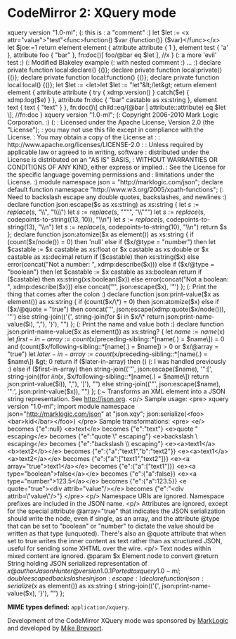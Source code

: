 CodeMirror 2: XQuery mode
=========================

xquery version "1.0-ml"; (: this is : a "comment" :) let $let := &lt;x attr="value"&gt;"test"&lt;func&gt;function() $var {function()} {$var}&lt;/func&gt;&lt;/x&gt; let $joe:=1 return element element { attribute attribute { 1 }, element test { 'a' }, attribute foo { "bar" }, fn:doc()\[ foo/@bar eq $let \], //x } (: a more 'evil' test :) (: Modified Blakeley example (: with nested comment :) ... :) declare private function local:declare() {()}; declare private function local:private() {()}; declare private function local:function() {()}; declare private function local:local() {()}; let $let := &lt;let&gt;let $let := "let"&lt;/let&gt; return element element { attribute attribute { try { xdmp:version() } catch($e) { xdmp:log($e) } }, attribute fn:doc { "bar" castable as xs:string }, element text { text { "text" } }, fn:doc()\[ child::eq/(@bar | attribute::attribute) eq $let \], //fn:doc } xquery version "1.0-ml"; (: Copyright 2006-2010 Mark Logic Corporation. :) (: : Licensed under the Apache License, Version 2.0 (the "License"); : you may not use this file except in compliance with the License. : You may obtain a copy of the License at : : http://www.apache.org/licenses/LICENSE-2.0 : : Unless required by applicable law or agreed to in writing, software : distributed under the License is distributed on an "AS IS" BASIS, : WITHOUT WARRANTIES OR CONDITIONS OF ANY KIND, either express or implied. : See the License for the specific language governing permissions and : limitations under the License. :) module namespace json = "http://marklogic.com/json"; declare default function namespace "http://www.w3.org/2005/xpath-functions"; (: Need to backslash escape any double quotes, backslashes, and newlines :) declare function json:escape($s as xs:string) as xs:string { let $s := replace($s, "\\\\", "\\\\\\\\") let $s := replace($s, """", "\\\\""") let $s := replace($s, codepoints-to-string((13, 10)), "\\\\n") let $s := replace($s, codepoints-to-string(13), "\\\\n") let $s := replace($s, codepoints-to-string(10), "\\\\n") return $s }; declare function json:atomize($x as element()) as xs:string { if (count($x/node()) = 0) then 'null' else if ($x/@type = "number") then let $castable := $x castable as xs:float or $x castable as xs:double or $x castable as xs:decimal return if ($castable) then xs:string($x) else error(concat("Not a number: ", xdmp:describe($x))) else if ($x/@type = "boolean") then let $castable := $x castable as xs:boolean return if ($castable) then xs:string(xs:boolean($x)) else error(concat("Not a boolean: ", xdmp:describe($x))) else concat('"', json:escape($x), '"') }; (: Print the thing that comes after the colon :) declare function json:print-value($x as element()) as xs:string { if (count($x/\*) = 0) then json:atomize($x) else if ($x/@quote = "true") then concat('"', json:escape(xdmp:quote($x/node())), '"') else string-join(('{', string-join(for $i in $x/\* return json:print-name-value($i), ","), '}'), "") }; (: Print the name and value both :) declare function json:print-name-value($x as element()) as xs:string? { let $name := name($x) let $first-in-array := count($x/preceding-sibling::\*\[name(.) = $name\]) = 0 and (count($x/following-sibling::\*\[name(.) = $name\]) &gt; 0 or $x/@array = "true") let $later-in-array := count($x/preceding-sibling::\*\[name(.) = $name\]) &gt; 0 return if ($later-in-array) then () (: I was handled previously :) else if ($first-in-array) then string-join(('"', json:escape($name), '":\[', string-join((for $i in ($x, $x/following-sibling::\*\[name(.) = $name\]) return json:print-value($i)), ","), '\]'), "") else string-join(('"', json:escape($name), '":', json:print-value($x)), "") }; (:~ Transforms an XML element into a JSON string representation. See http://json.org. &lt;p/&gt; Sample usage: &lt;pre&gt; xquery version "1.0-ml"; import module namespace json="http://marklogic.com/json" at "json.xqy"; json:serialize(&lt;foo&gt;&lt;bar&gt;kid&lt;/bar&gt;&lt;/foo&gt;) &lt;/pre&gt; Sample transformations: &lt;pre&gt; &lt;e/&gt; becomes {"e":null} &lt;e&gt;text&lt;/e&gt; becomes {"e":"text"} &lt;e&gt;quote " escaping&lt;/e&gt; becomes {"e":"quote \\" escaping"} &lt;e&gt;backslash \\ escaping&lt;/e&gt; becomes {"e":"backslash \\\\ escaping"} &lt;e&gt;&lt;a&gt;text1&lt;/a&gt;&lt;b&gt;text2&lt;/b&gt;&lt;/e&gt; becomes {"e":{"a":"text1","b":"text2"}} &lt;e&gt;&lt;a&gt;text1&lt;/a&gt;&lt;a&gt;text2&lt;/a&gt;&lt;/e&gt; becomes {"e":{"a":\["text1","text2"\]}} &lt;e&gt;&lt;a array="true"&gt;text1&lt;/a&gt;&lt;/e&gt; becomes {"e":{"a":\["text1"\]}} &lt;e&gt;&lt;a type="boolean"&gt;false&lt;/a&gt;&lt;/e&gt; becomes {"e":{"a":false}} &lt;e&gt;&lt;a type="number"&gt;123.5&lt;/a&gt;&lt;/e&gt; becomes {"e":{"a":123.5}} &lt;e quote="true"&gt;&lt;div attrib="value"/&gt;&lt;/e&gt; becomes {"e":"&lt;div attrib=\\"value\\"/&gt;"} &lt;/pre&gt; &lt;p/&gt; Namespace URIs are ignored. Namespace prefixes are included in the JSON name. &lt;p/&gt; Attributes are ignored, except for the special attribute @array="true" that indicates the JSON serialization should write the node, even if single, as an array, and the attribute @type that can be set to "boolean" or "number" to dictate the value should be written as that type (unquoted). There's also an @quote attribute that when set to true writes the inner content as text rather than as structured JSON, useful for sending some XHTML over the wire. &lt;p/&gt; Text nodes within mixed content are ignored. @param $x Element node to convert @return String holding JSON serialized representation of $x @author Jason Hunter @version 1.0.1 Ported to xquery 1.0-ml; double escaped backslashes in json:escape :) declare function json:serialize($x as element()) as xs:string { string-join(('{', json:print-name-value($x), '}'), "") };

**MIME types defined:** `application/xquery`.

Development of the CodeMirror XQuery mode was sponsored by [MarkLogic](http://marklogic.com) and developed by [Mike Brevoort](https://twitter.com/mbrevoort).
